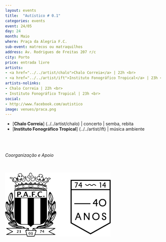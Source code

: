 ```yaml
---
layout: events
title:  "Autístico # 0.1"
categories: events
event: 24/05
day: 24
month: Maio
where: Praça da Alegria F.C.
sub-event: matrecos ou matraquilhos
address: Av. Rodrigues de Freitas 207 r/c
city: Porto
price: entrada livre  
artists:
- <a href="../../artist/chalo">Chalo Correia</a> | 22h <br>
- <a href="../../artist/ift">Instituto Fonográfico Tropical</a> | 23h <br>
artists-nolinks:
- Chalo Correia | 22h <br>
- Instituto Fonográfico Tropical | 23h <br> 
social:
- http://www.facebook.com/autistico
image: venues/praca.png
---
```


- [<strong>Chalo Correia</strong>] (../../artist/chalo) | concerto | semba, rebita 
- [<strong>Instituto Fonográfico Tropical</strong>] (../../artist/ift) | música ambiente

<br />
<br />

###### Coorganização e Apoio
<div class="row">
<div class="col-lg-3">
<br />
<img src="/assets/images/logos/pafc.png" class="img-responsive">
</div>
</div>



